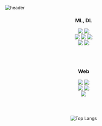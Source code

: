 ![header](https://capsule-render.vercel.app/api?type=blur&color=0064FF&height=300&section=header&text=naturesh&fontSize=90&fontColor=dedede)

<div align="center">

  <h3>ML, DL</h3>
  <img src="https://img.shields.io/badge/python-%233776AB.svg?&style=for-the-badge&logo=python&logoColor=white" />
  <img src="https://img.shields.io/badge/pytorch-%23EE4C2C.svg?&style=for-the-badge&logo=pytorch&logoColor=white" />
  <br>
  <img src="https://img.shields.io/badge/numpy-%23013243.svg?&style=for-the-badge&logo=numpy&logoColor=white" />
  <img src="https://img.shields.io/badge/pandas-%23150458.svg?&style=for-the-badge&logo=pandas&logoColor=white" />
  <img src="https://img.shields.io/badge/jupyter-%23F37626.svg?&style=for-the-badge&logo=jupyter&logoColor=white" />
  <br>
  <img src="https://img.shields.io/badge/Main%20Language-Python-blue?style=for-the-badge&logo=python&logoColor=white" />
  <img src="https://img.shields.io/badge/AI%20%26%20DL-PyTorch-%23EE4C2C?style=for-the-badge&logo=pytorch&logoColor=white" />

  <br><br>
  <h3>Web</h3>
  <img src="https://img.shields.io/badge/svelte-%23FF3E00.svg?&style=for-the-badge&logo=svelte&logoColor=white" />
  <img src="https://img.shields.io/badge/javascript-%23F7DF1E.svg?&style=for-the-badge&logo=javascript&logoColor=black" />
  <br>
  <img src="https://img.shields.io/badge/node.js-%23339933.svg?&style=for-the-badge&logo=node.js&logoColor=white" />
  <img src="https://img.shields.io/badge/react-%2361DAFB.svg?&style=for-the-badge&logo=react&logoColor=black" />
  <br>
  <img src="https://img.shields.io/badge/Web-svelte-%23FF3E00?style=for-the-badge&logo=svelte&logoColor=black" />

</div>

<br><br>

<div align="center">
  <img src="https://github-readme-stats.vercel.app/api/top-langs/?username=naturesh&layout=compact&theme=" alt="Top Langs"/>
</div>
